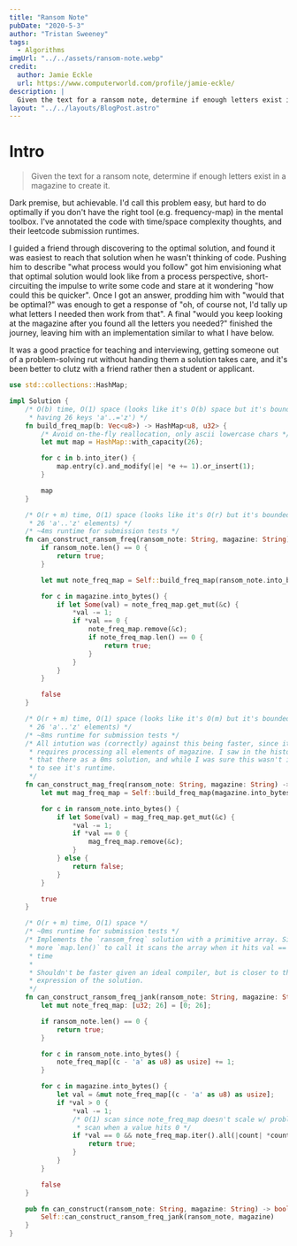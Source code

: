 ```yaml
---
title: "Ransom Note"
pubDate: "2020-5-3"
author: "Tristan Sweeney"
tags:
  - Algorithms
imgUrl: "../../assets/ransom-note.webp"
credit:
  author: Jamie Eckle
  url: https://www.computerworld.com/profile/jamie-eckle/
description: |
  Given the text for a ransom note, determine if enough letters exist in a magazine to create it.
layout: "../../layouts/BlogPost.astro"
---
```


# Intro

> Given the text for a ransom note, determine if enough letters exist in a magazine to create it.

Dark premise, but achievable. I'd call this problem easy, but hard to do optimally if you don't have the right tool (e.g. frequency-map) in the mental toolbox. I've annotated the code with time/space complexity thoughts, and their leetcode submission runtimes.

I guided a friend through discovering to the optimal solution, and found it was easiest to reach that solution when he wasn't thinking of code. Pushing him to describe "what process would you follow" got him envisioning what that optimal solution would look like from a process perspective, short-circuiting the impulse to write some code and stare at it wondering "how could this be quicker". Once I got an answer, prodding him with "would that be optimal?" was enough to get a response of "oh, of course not, I'd tally up what letters I needed then work from that". A final "would you keep looking at the magazine after you found all the letters you needed?" finished the journey, leaving him with an implementation similar to what I have below.

It was a good practice for teaching and interviewing, getting someone out of a problem-solving rut without handing them a solution takes care, and it's been better to clutz with a friend rather then a student or applicant.

```rust
use std::collections::HashMap;

impl Solution {
    /* O(b) time, O(1) space (looks like it's O(b) space but it's bounded to
     * having 26 keys 'a'..='z') */
    fn build_freq_map(b: Vec<u8>) -> HashMap<u8, u32> {
        /* Avoid on-the-fly reallocation, only ascii lowercase chars */
        let mut map = HashMap::with_capacity(26);

        for c in b.into_iter() {
            map.entry(c).and_modify(|e| *e += 1).or_insert(1);
        }

        map
    }

    /* O(r + m) time, O(1) space (looks like it's O(r) but it's bounded to having
     * 26 'a'..'z' elements) */
    /* ~4ms runtime for submission tests */
    fn can_construct_ransom_freq(ransom_note: String, magazine: String) -> bool {
        if ransom_note.len() == 0 {
            return true;
        }

        let mut note_freq_map = Self::build_freq_map(ransom_note.into_bytes());

        for c in magazine.into_bytes() {
            if let Some(val) = note_freq_map.get_mut(&c) {
                *val -= 1;
                if *val == 0 {
                    note_freq_map.remove(&c);
                    if note_freq_map.len() == 0 {
                        return true;
                    }
                }
            }
        }

        false
    }

    /* O(r + m) time, O(1) space (looks like it's O(m) but it's bounded to having
     * 26 'a'..'z' elements) */
    /* ~8ms runtime for submission tests */
    /* All intution was (correctly) against this being faster, since it's best-case
     * requires processing all elements of magazine. I saw in the histogram of solutions
     * that there as a 0ms solution, and while I was sure this wasn't it I was curious
     * to see it's runtime.
     */
    fn can_construct_mag_freq(ransom_note: String, magazine: String) -> bool {
        let mut mag_freq_map = Self::build_freq_map(magazine.into_bytes());

        for c in ransom_note.into_bytes() {
            if let Some(val) = mag_freq_map.get_mut(&c) {
                *val -= 1;
                if *val == 0 {
                    mag_freq_map.remove(&c);
                }
            } else {
                return false;
            }
        }

        true
    }

    /* O(r + m) time, O(1) space */
    /* ~0ms runtime for submission tests */
    /* Implements the `ransom_freq` solution with a primitive array. Since there's no
     * more `map.len()` to call it scans the array when it hits val == 0 for the first
     * time
     *
     * Shouldn't be faster given an ideal compiler, but is closer to the optimal asm
     * expression of the solution.
     */
    fn can_construct_ransom_freq_jank(ransom_note: String, magazine: String) -> bool {
        let mut note_freq_map: [u32; 26] = [0; 26];

        if ransom_note.len() == 0 {
            return true;
        }

        for c in ransom_note.into_bytes() {
            note_freq_map[(c - 'a' as u8) as usize] += 1;
        }

        for c in magazine.into_bytes() {
            let val = &mut note_freq_map[(c - 'a' as u8) as usize];
            if *val > 0 {
                *val -= 1;
                /* O(1) scan since note_freq_map doesn't scale w/ problem size. Only
                 * scan when a value hits 0 */
                if *val == 0 && note_freq_map.iter().all(|count| *count == 0) {
                    return true;
                }
            }
        }

        false
    }

    pub fn can_construct(ransom_note: String, magazine: String) -> bool {
        Self::can_construct_ransom_freq_jank(ransom_note, magazine)
    }
}
```
